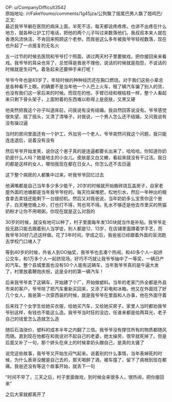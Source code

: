 
OP: u/CompanyDifficult3542  
原始地址: /r/FakeYoumo/comments/1g45jza/公狗飘了摇尾巴男人飘了翘鸡巴/  
正文:  
最近我爷爷躺在医院的病床上面，半死不活，每天都说疼疼疼。也讲不出疼在什么地方，就各种让护工打电话，把他的两个儿子叫过来数落他们。我叔叔本来人就在香港风流快活，不肯回来照顾这个老参。而我爸这么多年被我爷爷轻视数落，现在也升起了一点报复的无名火

五一过节的时候去医院和爷爷打个照面，讲过两天村子里要做戏，把你接回来来看戏。我爷爷的耳朵也背了，总觉得是我爸不理他，说话的时候就是抱怨，不说话的时候就是生闷气。着急起来还要伸手来打呢！

爷爷今年也是83岁了，年轻时候的种种经历还在胸口燃烧。对于我们这些小辈总是各种看不上眼。的确要不是当年他一个人巴上火车，租了辆汽车骗了别人的货，也没有我们这一家后来的时候。而现在的他，手臂已经和根枯枝一样，整个人看起来只剩下骨头架子，上面附着的东西难以称得上是皮肤，又黑又硬

他突然把我这个孙子叫道床前，问我说有没有结婚。我自然回答说没有。爷爷感觉很失望，摇了摇头，又清了清嗓子，对我说，一个男人怎么还不结婚，又问我说有没有操过逼

当时的房间里面还有一个护工，外加另一个老人，爷爷突然问我这个问题，我只能连连退后，说着没有没有

然后爷爷开始发笑，说你这个崽子真的是连逼都要长出来了，哈哈哈，你知道你奶奶是什么人吗？她是地主的小女儿。皮肤是又白又嫩，看起来就没有干过活。我日的都是这样的女人，哪怕我现在都在日女人。你怎么还不去日逼

这下整个病房的人都集中过来，听我爷爷回忆过去

他满嘴都是自己当年多少多少能干，20岁的时候就开始搬砖烧瓦盖房子，自家老屋外面的池塘都是当年我爷爷挖的。每天捡屎堆肥，松地引水，然后一年种出的粮食拿去卖钱还能剩下一台缝纫机。然后又对我爸说，当年奶奶多么宝贵你这个崽子，白天睡觉晚上吵，打也打不得，骂也骂不得。乳水不够还是他去市里买的熊猫奶粉才让你不用喝粥，你现在就是这么对我的

30岁的时候，就没有地可以种了，村子里面每年发130块就当作是补贴。我爷爷走投无路只能去跟着别人当学徒，别人都是12、13岁，在店铺里面蹲着学手艺，而我爷爷30好几还这样做。花了3年时间，学成之后，我爸爸已经跟着外面的盲流跑去学校门口堵人了

等到40岁的时候，外省人到OO抽奖，我爷爷也去凑个热闹，和40多个人一起挤公交车，和1万多个人一起挤现场。好巧不巧就让我爷爷抽中了一等奖，一辆日产的汽车。整个县城里面也没有50个人能有这辆车，当年我爷爷真的是牛逼大发了，村里放着鞭炮庆祝，这是全村的第一辆汽车！

后来我爷爷卖了这辆车，开始建了个厂，开始做塑料。当年的老家门外全都是外县市来的客户，爷爷除了把汽车重新买回来，又添了彩电和冰箱。他又在外面找了好几个女人，我爸第一次穿西装的时候，就是我爷爷在里面和人办事，他在外面守着

后来找了个女学生给她买衣服，给她买汽车，又给她买房子。家里人当时都劝我爷爷别这样，有钱也不能这么造。我爷爷当时狂的没边，任谁来都是给两耳光，老子自己的钱爱怎么造就怎么造

随后石油涨价，塑料的成本半年之内翻了三倍。我爷爷没有撑住所有的物质都随风而随。直到现在他都在和我说对不起自己的老婆，她太操劳，很早就死掉了。但是后面又补了一句，那个姘头在床上的时候拿奶头蹭自己，是真的太骚了

说完这些故事，我爷爷又开始生闷气起来。说着别的什么事情，当年表婶死的时候，为什么表哥没醒是自己去的，那天喝醉了酒，被车撞了，留下了病根到现在都痛。我爸还没有等这个故事开始，就丢下一句

“时间不早了，三天之后，村子里面做戏，到时候会来很多人，很热闹，把你接回来”

之后大家就都离开了


